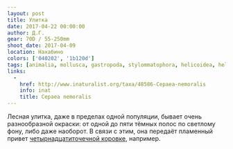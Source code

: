 ```yaml
---
layout: post
title: Улитка
date: 2017-04-22 00:00:00
author: Д.Г.
gear: 70D / 55-250mm
shoot_date: 2017-04-09
location: Нахабино
colors: ['040202', '1b120d']
tags: [animalia, mollusca, gastropoda, stylommatophora, helicoidea, helicidae, cepaea, cepaea nemoralis]
links:
  -
    href: http://www.inaturalist.org/taxa/48586-Cepaea-nemoralis
    info: inat
    title: Cepaea nemoralis
---
```

Лесная улитка, даже в пределах одной популяции, бывает очень разнообразной окраски: от одной до пяти тёмных полос по светлому фону, либо даже наоборот. В связи с этим, она передаёт пламенный привет [четырнадцатиточечной коровке](https://www.dxfoto.ru/2016/05/26.html), например.
